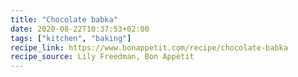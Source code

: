 ```yaml
---
title: "Chocolate babka"
date: 2020-08-22T10:37:53+02:00
tags: ["kitchen", "baking"]
recipe_link: https://www.bonappetit.com/recipe/chocolate-babka
recipe_source: Lily Freedman, Bon Appétit
---
```


